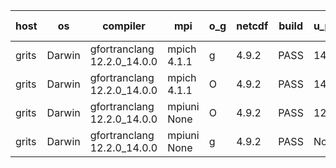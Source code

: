 

| host     | os       | compiler                              | mpi                      | o_g        | netcdf        | build       | u_pass          | u_fail          | s_pass            | s_fail            | e_pass             | e_fail             | nuopc_pass       | nuopc_fail       | artifacts link          |
|----------|----------|---------------------------------------|--------------------------|------------|---------------|-------------|-----------------|-----------------|-------------------|-------------------|--------------------|--------------------|------------------|------------------|-------------------------|
| grits | Darwin | gfortranclang 12.2.0_14.0.0 | mpich 4.1.1  | g | 4.9.2  | PASS | 14090 | 1 | 48 | 1 | 81 | 0 | 43 | 4 | <a href="https://github.com/esmf-org/esmf-test-artifacts/tree/42f81def9ca899fe5d978774fbcd901257689d56/develop/gfortranclang/12.2.0_14.0.0/g/mpich/4.1.1" target="_blank">42f81de</a> | 
| grits | Darwin | gfortranclang 12.2.0_14.0.0 | mpich 4.1.1  | O | 4.9.2  | PASS | 14089 | 2 | 49 | 0 | 81 | 0 | 43 | 4 | <a href="https://github.com/esmf-org/esmf-test-artifacts/tree/ac2fffb808c94234b725b63eef2b41ac6ad0fa81/develop/gfortranclang/12.2.0_14.0.0/O/mpich/4.1.1" target="_blank">ac2fffb</a> | 
| grits | Darwin | gfortranclang 12.2.0_14.0.0 | mpiuni None  | O | 4.9.2  | PASS | 12423 | 0 | 8 | 0 | 44 | 0 | None | None | <a href="https://github.com/esmf-org/esmf-test-artifacts/tree/6758052cc5188809668648819a3833e246576c87/develop/gfortranclang/12.2.0_14.0.0/O/mpiuni/None" target="_blank">6758052</a> | 
| grits | Darwin | gfortranclang 12.2.0_14.0.0 | mpiuni None  | g | 4.9.2  | PASS | None | None | None | None | None | None | None | None | <a href="https://github.com/esmf-org/esmf-test-artifacts/tree/626f90f6d1c67a9b881859373d8d309b778be41d/develop/gfortranclang/12.2.0_14.0.0/g/mpiuni/None" target="_blank">626f90f</a> | 
